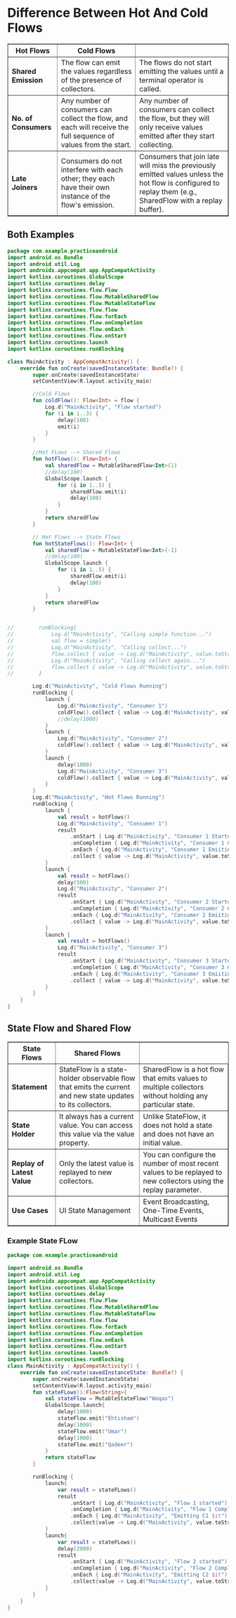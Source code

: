 # Difference Between Hot And Cold Flows
<table border="1">
  <tr>
    <th>Hot Flows</th>
    <th>Cold Flows</th>
  </tr>
  <tr>
    <td><strong>Shared Emission</strong></td>
    <td>The flow can emit the values regardless of the presence of collectors.</td>
    <td>The flows do not start emitting the values until a terminal operator is called.</td>
  </tr>
  <tr>
    <td><strong>No. of Consumers</strong></td>
    <td>Any number of consumers can collect the flow, and each will receive the full sequence of values from the start.</td>
    <td>Any number of consumers can collect the flow, but they will only receive values emitted after they start collecting.</td>
  </tr>
  <tr>
    <td><strong>Late Joiners</strong></td>
    <td>Consumers do not interfere with each other; they each have their own instance of the flow's emission.</td>
    <td>Consumers that join late will miss the previously emitted values unless the hot flow is configured to replay them (e.g., SharedFlow with a replay buffer).</td>
  </tr>
</table>

## Both Examples
```kotlin
package com.example.practiceandroid
import android.os.Bundle
import android.util.Log
import androidx.appcompat.app.AppCompatActivity
import kotlinx.coroutines.GlobalScope
import kotlinx.coroutines.delay
import kotlinx.coroutines.flow.Flow
import kotlinx.coroutines.flow.MutableSharedFlow
import kotlinx.coroutines.flow.MutableStateFlow
import kotlinx.coroutines.flow.flow
import kotlinx.coroutines.flow.forEach
import kotlinx.coroutines.flow.onCompletion
import kotlinx.coroutines.flow.onEach
import kotlinx.coroutines.flow.onStart
import kotlinx.coroutines.launch
import kotlinx.coroutines.runBlocking

class MainActivity : AppCompatActivity() {
    override fun onCreate(savedInstanceState: Bundle?) {
        super.onCreate(savedInstanceState)
        setContentView(R.layout.activity_main)

        //Cold Flows
        fun coldFlow(): Flow<Int> = flow {
            Log.d("MainActivity", "Flow started")
            for (i in 1..3) {
                delay(100)
                emit(i)
            }
        }

        //Hot FLows --> Shared Flows
        fun hotFlows(): Flow<Int> {
            val sharedFlow = MutableSharedFlow<Int>(1)
            //delay(100)
            GlobalScope.launch {
                for (i in 1..5) {
                    sharedFlow.emit(i)
                    delay(100)
                }
            }
            return sharedFlow
        }

        // Hot Flows --> State Flows
        fun hotStateFlows(): Flow<Int> {
            val sharedFlow = MutableStateFlow<Int>(-1)
            //delay(100)
            GlobalScope.launch {
                for (i in 1..5) {
                    sharedFlow.emit(i)
                    delay(100)
                }
            }
            return sharedFlow
        }


//        runBlocking{
//            Log.d("MainActivity", "Calling simple function...")
//            val flow = simple()
//            Log.d("MainActivity", "Calling collect...")
//            flow.collect { value -> Log.d("MainActivity", value.toString()) }
//            Log.d("MainActivity", "Calling collect again...")
//            flow.collect { value -> Log.d("MainActivity", value.toString()) }
//        }

        Log.d("MainActivity", "Cold Flows Running")
        runBlocking {
            launch {
                Log.d("MainActivity", "Consumer 1")
                coldFlow().collect { value -> Log.d("MainActivity", value.toString()) }
                //delay(1000)
            }
            launch {
                Log.d("MainActivity", "Consumer 2")
                coldFlow().collect { value -> Log.d("MainActivity", value.toString()) }
            }
            launch {
                delay(1000)
                Log.d("MainActivity", "Consumer 3")
                coldFlow().collect { value -> Log.d("MainActivity", value.toString()) }
            }
        }
        Log.d("MainActivity", "Hot Flows Running")
        runBlocking {
            launch {
                val result = hotFlows()
                Log.d("MainActivity", "Consumer 1")
                result
                    .onStart { Log.d("MainActivity", "Consumer 1 Started") }
                    .onCompletion { Log.d("MainActivity", "Consumer 1 Completed") }
                    .onEach { Log.d("MainActivity", "Consumer 1 Emiiting $it") }
                    .collect { value -> Log.d("MainActivity", value.toString()) }
            }
            launch {
                val result = hotFlows()
                delay(500)
                Log.d("MainActivity", "Consumer 2")
                result
                    .onStart { Log.d("MainActivity", "Consumer 2 Started") }
                    .onCompletion { Log.d("MainActivity", "Consumer 2 Completed") }
                    .onEach { Log.d("MainActivity", "Consumer 2 Emiiting $it") }
                    .collect { value -> Log.d("MainActivity", value.toString()) }
            }
            launch {
                val result = hotFlows()
                Log.d("MainActivity", "Consumer 3")
                result
                    .onStart { Log.d("MainActivity", "Consumer 3 Started") }
                    .onCompletion { Log.d("MainActivity", "Consumer 3 Completed") }
                    .onEach { Log.d("MainActivity", "Consumer 3 Emiiting $it") }
                    .collect { value -> Log.d("MainActivity", value.toString()) }
            }
        }
    }
}
```
## State Flow and Shared Flow
<table border="1">
  <tr>
    <th>State Flows</th>
    <th>Shared Flows</th>
  </tr>
  <tr>
    <td><strong>Statement</strong></td>
    <td>StateFlow is a state-holder observable flow that emits the current and new state updates to its collectors.</td>
    <td>SharedFlow is a hot flow that emits values to multiple collectors without holding any particular state. </td>
  </tr>
  <tr>
    <td><strong>State Holder</strong></td>
    <td>It always has a current value. You can access this value via the value property.</td>
    <td>Unlike StateFlow, it does not hold a state and does not have an initial value.</td>
  </tr>
  <tr>
    <td><strong>Replay of Latest Value</strong></td>
    <td>Only the latest value is replayed to new collectors.</td>
    <td>You can configure the number of most recent values to be replayed to new collectors using the replay parameter.</td>
  </tr>
  <tr>
    <td><strong>Use Cases</strong></td>
    <td>UI State Management</td>
    <td>Event Broadcasting, One-Time Events, Multicast Events</td>
  </tr>
</table>

### Example State FLow
```Kotlin
package com.example.practiceandroid

import android.os.Bundle
import android.util.Log
import androidx.appcompat.app.AppCompatActivity
import kotlinx.coroutines.GlobalScope
import kotlinx.coroutines.delay
import kotlinx.coroutines.flow.Flow
import kotlinx.coroutines.flow.MutableSharedFlow
import kotlinx.coroutines.flow.MutableStateFlow
import kotlinx.coroutines.flow.flow
import kotlinx.coroutines.flow.forEach
import kotlinx.coroutines.flow.onCompletion
import kotlinx.coroutines.flow.onEach
import kotlinx.coroutines.flow.onStart
import kotlinx.coroutines.launch
import kotlinx.coroutines.runBlocking
class MainActivity : AppCompatActivity() {
    override fun onCreate(savedInstanceState: Bundle?) {
        super.onCreate(savedInstanceState)
        setContentView(R.layout.activity_main)
        fun stateFLows():Flow<String>{
            val stateFlow = MutableStateFlow("Waqas")
            GlobalScope.launch{
                delay(1000)
                stateFlow.emit("Ehtisham")
                delay(1000)
                stateFlow.emit("Umar")
                delay(1000)
                stateFlow.emit("Qadeer")
            }
            return stateFlow
        }

        runBlocking {
            launch{
                var result = stateFLows()
                result
                    .onStart { Log.d("MainActivity", "Flow 1 started") }
                    .onCompletion { Log.d("MainActivity", "Flow 1 Completed") }
                    .onEach { Log.d("MainActivity", "Emitting C1 $it") }
                    .collect{value -> Log.d("MainActivity", value.toString())}
            }
            launch{
                var result = stateFLows()
                delay(2000)
                result
                    .onStart { Log.d("MainActivity", "Flow 2 started") }
                    .onCompletion { Log.d("MainActivity", "Flow 2 Completed") }
                    .onEach { Log.d("MainActivity", "Emitting C2 $it") }
                    .collect{value -> Log.d("MainActivity", value.toString())}
            }
        }
    }
}
```
